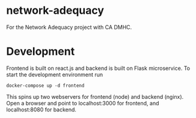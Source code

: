 # network-adequacy
For the Network Adequacy project with CA DMHC.


# Development

Frontend is built on react.js and backend is built on Flask microservice. To start the development environment run

    docker-compose up -d frontend

This spins up two webservers for frontend (node) and backend (nginx). Open a browser and point to localhost:3000 for frontend, and localhost:8080 for backend.
